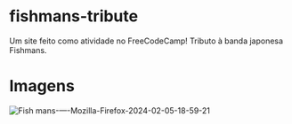# fishmans-tribute
Um site feito como atividade no FreeCodeCamp! Tributo à banda japonesa Fishmans.

# Imagens
![Fish mans-—-Mozilla-Firefox-2024-02-05-18-59-21](https://github.com/insiwd/fishmans-tribute/assets/109873022/cd996801-57a6-4950-a060-322741a8955e)
